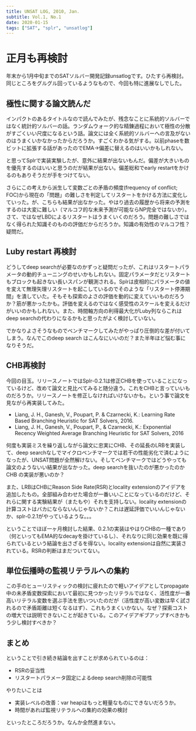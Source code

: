 ```yaml
---
title: UNSAT LOG, 2010, Jan.
subtitle: Vol.1, No.1
date: 2020-01-15
tags: ["SAT", "splr", "unsatlog"]
---
```

# 正月も再検討

年末から1月中旬までのSATソルバー開発記録unsatlogです。ひたすら再検討。同じところをグルグル回っているようなもので、今回も特に進展なしでした。

## 極性に関する論文読んだ

インパクトのあるタイトルなので読んでみたが、残念なことに系統的ソルバーではなく統計的ソルバーの話。ランダムウォーク的な精錬過程において極性の分散がすごくいい尺度になるという話。論文には全く系統的ソルバーへの言及がないのはうまくいかなかったからだろうか。すごくわかる気がする。以前phaseを数ビットに拡張する話があったのでEMA→偏差に替えるのはいいかもしれない。

と思ってSplrで実装実験したが、意外に結果が出ないもんだ。偏差が大きいものを優先するのはいいと思うのだが結果が出ない。偏差総和でearly restartをかけるのもありそうだが手をつけてない。

さらにこの考えから派生して変数ごとの矛盾の頻度(frequency of conflict; FOC)から現在の「問題」の難しさを判定してリスタートをかける方法に変化していった。が、こちらも結果が出なかった。やはり過去の履歴から将来の予測をするのは大変に難しい（マルコフ的な未来予測が可能ならNP完全ではないか）。さて、ではなぜLBDによるリスタートはうまくいくのだろう。問題の難しさではなく得られた知識そのものの評価だからだろうか。知識の有効性のマルコフ性？疑問だ。

## Luby restart 再検討

どうしてdeep searchが必要なのかずっと疑問だったが、これはリスタートパラメータの動的チューニングのせいかもしれない。固定パラメータだとリスタートもブロックも起きない長いスパンが観測される。Splrは皮相的にパラメータの値を変えて無理矢理リスタートを起こしているのでそのような「リスタート停滞期間」を潰していた。そもそも探索のよさの評価を動的に変えていいものだろうか？筋が悪かったかも。評価を変えるのではなく感受性のスケールを変えるだけがいいのかもしれない。また、時間軸方向の利得最大化がLuby列ならこれはdeep searchの代わりになるかもと思ったがよく検討していない。

でかなりよさそうなものでベンチマークしてみたがやっぱり圧倒的な差が付いてしまう。なんでこのdeep search はこんなにいいのだ？また半年ほど悩む事になりそうだ。

## CHB再検討

今回の目玉。リリースノートではSplr-0.2.1は修正CHBを使っていることになっているけど、改めて論文と見比べてみると随分違う。これをCHBと言っていいものだろうか。リリースノートを修正しなければいけないかも。という事で論文を見ながら再実装してみた。

- Liang, J. H., Ganesh, V., Poupart, P. & Czarnecki, K.: Learning Rate Based Branching Heuristic for SAT Solvers, 2016.
- Liang, J. H., Ganesh, V., Poupart, P., & Czarnecki, K.: Exponential Recency Weighted Average Branching Heuristic for SAT Solvers, 2016

何度も実装ミスを繰り返しながら論文に忠実にCHB、その延長のLRBを実装して、deep searchなしでマイクロベンチマークでは若干の性能劣化で済むようになったが、UNSAT問題が全然解けない。そしてベンチマークではどうやっても論文のようないい結果が出なかった。deep searchを抜いたのが悪かったのかCHB の実装が悪いのか？

また、LRBはCHBにReason Side Rate(RSR)とlocality extensionのアイデアを追加したもの。全部組み合わせた場合が一番いいことになっているのだけど、それらに関する実験結果が（またもや）それを支持しない。locality extensionの計算コストはバカにならないんじゃないか？これは遅延評価でいいんじゃないか、splr-0.2.1がやっているような。。。

ということでほぼ一ヶ月検討した結果、0.2.1の実装はやはりCHBの一種であり（何といってもEMA的なdecayを掛けているし）、それなりに同じ効果を既に得られているという結論を出さざるを得ない。locality extensionは自然に実装されている。RSRの判断はまだついてない。

## 単位伝播時の監視リテラルへの集約

この手のヒューリスティックの検討に疲れたので軽いアイデアとしてpropagate中の未矛盾変数探索において最初に見つかったリテラルではなく、活性度が一番高いリテラル変数を選ぶ手法を思いついたのだが（活性度が高い変数は早く試されるので矛盾距離は短くなるはず）、これもうまくいかない。なぜ？探索コストの増大では説明できないことが起きている。このアイデアギブアップすべきかもう少し検討すべきか？

## まとめ

ということで引き続き結論を出すことが求められているのは：

- RSRの妥当性
- リスタートパラメータ固定によるdeep search削除の可能性

やりたいことは

- 実装レベルの改善：var heapはもっと軽量なものにできないだろうか。
- 時間があれば監視リテラルへの集約の効果の検討

といったところだろうか。なんか全然進まない。
